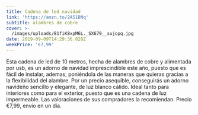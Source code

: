 ```yaml
---
title: Cadena de led navidad
link: 'https://amzn.to/2A51BNq'
subtitle: alambres de cobre
cover: >-
  /images/uploads/81fiK8xpM6L._SX679__sujopq.jpg
date: 2019-09-09T14:29:36.028Z
weekPrice: '€7,99'
---
```

Esta cadena de led de 10 metros, hecha de alambres de cobre y alimentada por usb, es un adorno de navidad imprescindible este año, puesto que es fácil de instalar, ademas, poniéndola de las maneras que quieras gracias a la flexibilidad del alambre. Por un precio asequible, conseguirás un adorno navideño sencillo y elegante, de luz blanco cálido. Ideal tanto para interiores como para el exterior, puesto que es una cadena de luz impermeable. Las valoraciones de sus compradores la recomiendan. Precio €7,99, envío en un día.
